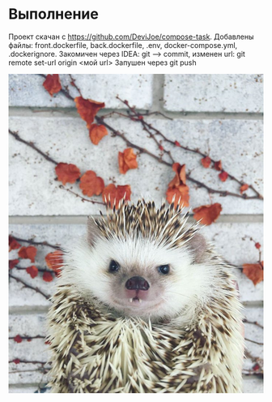 # Выполнение
Проект скачан с https://github.com/DeviJoe/compose-task.
Добавлены файлы: front.dockerfile, back.dockerfile, .env, docker-compose.yml, .dockerignore. 
Закомичен через IDEA: git —> commit, изменен url: git remote set-url origin <мой url>
Запушен через git push

![img.png](img.png)